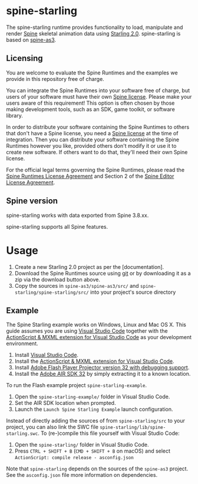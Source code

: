 # spine-starling

The spine-starling runtime provides functionality to load, manipulate and render [Spine](http://esotericsoftware.com) skeletal animation data using [Starling 2.0](http://gamua.com/starling/). spine-starling is based on [spine-as3](../spine-as3).

## Licensing

You are welcome to evaluate the Spine Runtimes and the examples we provide in this repository free of charge.

You can integrate the Spine Runtimes into your software free of charge, but users of your software must have their own [Spine license](https://esotericsoftware.com/spine-purchase). Please make your users aware of this requirement! This option is often chosen by those making development tools, such as an SDK, game toolkit, or software library.

In order to distribute your software containing the Spine Runtimes to others that don't have a Spine license, you need a [Spine license](https://esotericsoftware.com/spine-purchase) at the time of integration. Then you can distribute your software containing the Spine Runtimes however you like, provided others don't modify it or use it to create new software. If others want to do that, they'll need their own Spine license.

For the official legal terms governing the Spine Runtimes, please read the [Spine Runtimes License Agreement](http://esotericsoftware.com/spine-runtimes-license) and Section 2 of the [Spine Editor License Agreement](http://esotericsoftware.com/spine-editor-license#s2).

## Spine version

spine-starling works with data exported from Spine 3.8.xx.

spine-starling supports all Spine features.

# Usage
1. Create a new Starling 2.0 project as per the [documentation].
2. Download the Spine Runtimes source using [git](https://help.github.com/articles/set-up-git) or by downloading it as a zip via the download button above.
3. Copy the sources in `spine-as3/spine-as3/src/` and `spine-starling/spine-starling/src/` into your project's source directory

## Example
The Spine Starling example works on Windows, Linux and Mac OS X. This guide assumes you are using [Visual Studio Code](https://code.visualstudio.com/) together with the [ActionScript & MXML extension for Visual Studio Code](https://github.com/BowlerHatLLC/vscode-as3mxml/wiki) as your development environment.

1. Install [Visual Studio Code](https://code.visualstudio.com/).
2. Install the [ActionScript & MXML extension for Visual Studio Code](https://github.com/BowlerHatLLC/vscode-as3mxml/wiki).
3. Install [Adobe Flash Player Projector version 32 with debugging support](https://www.adobe.com/support/flashplayer/debug_downloads.html#fp15).
4. Install the [Adobe AIR SDK 32](http://www.adobe.com/devnet/air/air-sdk-download.html) by simply extracting it to a known location.

To run the Flash example project `spine-starling-example`.

1. Open the `spine-starling-example/` folder in Visual Studio Code.
2. Set the AIR SDK location when prompted.
3. Launch the `Launch Spine Starling Example` launch configuration.

Instead of directly adding the sources of from `spine-starling/src` to your project, you can also link the SWC file `spine-starling/lib/spine-starling.swc`. To (re-)compile this file yourself with Visual Studio Code:

1. Open the `spine-starling/` folder in Visual Studio Code.
2. Press `CTRL + SHIFT + B` (`CMD + SHIFT + B` on macOS) and select `ActionScript: compile release - asconfig.json`

Note that `spine-starling` depends on the sources of the `spine-as3` project. See the `asconfig.json` file more information on dependencies.